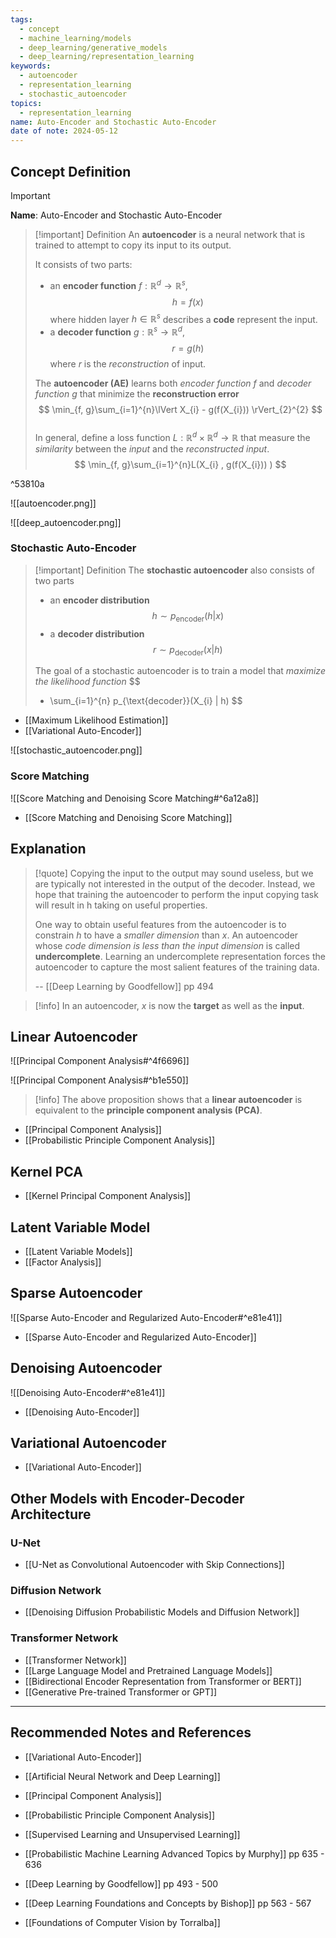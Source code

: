 ```yaml
---
tags:
  - concept
  - machine_learning/models
  - deep_learning/generative_models
  - deep_learning/representation_learning
keywords:
  - autoencoder
  - representation_learning
  - stochastic_autoencoder
topics:
  - representation_learning
name: Auto-Encoder and Stochastic Auto-Encoder
date of note: 2024-05-12
---
```


## Concept Definition

>[!important]
>**Name**: Auto-Encoder and Stochastic Auto-Encoder

>[!important] Definition
>An **autoencoder** is a neural network that is trained to attempt to copy its input to its output.
>
>It consists of two parts:
>- an **encoder function**  $f: \mathbb{R}^{d} \to \mathbb{R}^{s}$,  $$h = f(x)$$ where hidden layer $h\in \mathbb{R}^{s}$ describes a **code** represent the input. 
>- a **decoder function** $g: \mathbb{R}^{s} \to \mathbb{R}^{d}$, $$r = g(h)$$ where $r$ is the *reconstruction* of input.
>  
>The **autoencoder (AE)** learns both *encoder function* $f$ and *decoder function* $g$ that minimize the **reconstruction error** 
>$$
>\min_{f, g}\sum_{i=1}^{n}\lVert X_{i} - g(f(X_{i}))  \rVert_{2}^{2} 
>$$   
>In general, define a loss function $L: \mathbb{R}^{d} \times \mathbb{R}^{d} \to \mathbb{R}$ that measure the *similarity* between the *input* and the *reconstructed input*.
>$$
>\min_{f, g}\sum_{i=1}^{n}L(X_{i} , g(f(X_{i})) )
>$$   

^53810a

![[autoencoder.png]]

![[deep_autoencoder.png]]


### Stochastic Auto-Encoder

>[!important] Definition
>The **stochastic autoencoder** also consists of two parts
>- an **encoder distribution** $$h \sim p_{\text{encoder}}(h | x)$$
>- a **decoder distribution** $$r \sim p_{\text{decoder}}(x | h)$$
> 
>The goal of a stochastic autoencoder is to train a model that *maximize the likelihood function*
>$$
> - \sum_{i=1}^{n} p_{\text{decoder}}(X_{i} | h)
>$$

- [[Maximum Likelihood Estimation]]
- [[Variational Auto-Encoder]]

![[stochastic_autoencoder.png]]


### Score Matching

![[Score Matching and Denoising Score Matching#^6a12a8]]

- [[Score Matching and Denoising Score Matching]]


## Explanation

>[!quote]
>Copying the input to the output may sound useless, but we are typically not interested in the output of the decoder. Instead, we hope that training the autoencoder to perform the input copying task will result in h taking on useful properties.  
>
>One way to obtain useful features from the autoencoder is to constrain $h$ to have a *smaller dimension* than $x$. An autoencoder whose *code dimension is less than the input dimension* is called **undercomplete**. Learning an undercomplete representation forces the autoencoder to capture the most salient features of the training data.
>
>-- [[Deep Learning by Goodfellow]] pp 494

>[!info]
>In an autoencoder, $x$ is now the **target** as well as the **input**.



## Linear Autoencoder

![[Principal Component Analysis#^4f6696]]

![[Principal Component Analysis#^b1e550]]

>[!info]
>The above proposition shows that a **linear autoencoder** is equivalent to the **principle component analysis (PCA)**.

- [[Principal Component Analysis]]
- [[Probabilistic Principle Component Analysis]]

## Kernel PCA

- [[Kernel Principal Component Analysis]]

## Latent Variable Model

- [[Latent Variable Models]]
- [[Factor Analysis]]

## Sparse Autoencoder

![[Sparse Auto-Encoder and Regularized Auto-Encoder#^e81e41]]

- [[Sparse Auto-Encoder and Regularized Auto-Encoder]]

## Denoising Autoencoder

![[Denoising Auto-Encoder#^e81e41]]

- [[Denoising Auto-Encoder]]


## Variational Autoencoder

- [[Variational Auto-Encoder]]


## Other Models with Encoder-Decoder Architecture

### U-Net

- [[U-Net as Convolutional Autoencoder with Skip Connections]]

### Diffusion Network

- [[Denoising Diffusion Probabilistic Models and Diffusion Network]]

### Transformer Network

- [[Transformer Network]]
- [[Large Language Model and Pretrained Language Models]]
- [[Bidirectional Encoder Representation from Transformer or BERT]]
- [[Generative Pre-trained Transformer or GPT]]




-----------
##  Recommended Notes and References



- [[Variational Auto-Encoder]]
- [[Artificial Neural Network and Deep Learning]]

- [[Principal Component Analysis]]
- [[Probabilistic Principle Component Analysis]]
- [[Supervised Learning and Unsupervised Learning]]


- [[Probabilistic Machine Learning Advanced Topics by Murphy]] pp 635 - 636
- [[Deep Learning by Goodfellow]] pp 493 - 500
- [[Deep Learning Foundations and Concepts by Bishop]] pp 563 - 567
- [[Foundations of Computer Vision by Torralba]] 